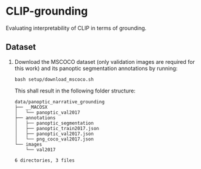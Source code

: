 # CLIP-grounding
Evaluating interpretability of CLIP in terms of grounding.


## Dataset

1. Download the MSCOCO dataset (only validation images are required for this work) and its panoptic segmentation annotations by running:
    ```console
    bash setup/download_mscoco.sh
    ```

    This shall result in the following folder structure:
    ```console
    data/panoptic_narrative_grounding
    ├── __MACOSX
    │   └── panoptic_val2017
    ├── annotations
    │   ├── panoptic_segmentation
    │   ├── panoptic_train2017.json
    │   ├── panoptic_val2017.json
    │   └── png_coco_val2017.json
    └── images
        └── val2017

    6 directories, 3 files
    ```

